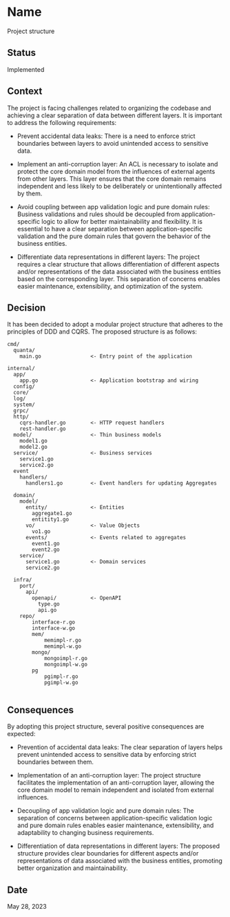 # Name
Project structure

## Status
Implemented

## Context
The project is facing challenges related to organizing the codebase and achieving a clear separation of data between different layers. It is important to address the following requirements:

- Prevent accidental data leaks: There is a need to enforce strict boundaries between layers to avoid unintended access to sensitive data.

- Implement an anti-corruption layer: An ACL is necessary to isolate and protect the core domain model from the influences of external agents from other layers. This layer ensures that the core domain remains independent and less likely to be deliberately or unintentionally affected by them.

- Avoid coupling between app validation logic and pure domain rules: Business validations and rules should be decoupled from application-specific logic to allow for better maintainability and flexibility. It is essential to have a clear separation between application-specific validation and the pure domain rules that govern the behavior of the business entities.

- Differentiate data representations in different layers: The project requires a clear structure that allows differentiation of different aspects and/or representations of the data associated with the business entities based on the corresponding layer. This separation of concerns enables easier maintenance, extensibility, and optimization of the system.

## Decision
It has been decided to adopt a modular project structure that adheres to the principles of DDD and CQRS. The proposed structure is as follows:


```shell
cmd/
  quanta/
    main.go                <- Entry point of the application
    
internal/
  app/
    app.go                 <- Application bootstrap and wiring
  config/
  core/
  log/
  system/
  grpc/
  http/
    cqrs-handler.go        <- HTTP request handlers
    rest-handler.go
  model/                   <- Thin business models
    model1.go
    model2.go
  service/                 <- Business services
    service1.go
    service2.go 
  event
    handlers/
      handlers1.go         <- Event handlers for updating Aggregates
    
  domain/
    model/
      entity/              <- Entities
        aggregate1.go
        entitity1.go
      vo/                  <- Value Objects
        vo1.go
      events/              <- Events related to aggregates
        event1.go
        event2.go
    service/
      service1.go          <- Domain services
      service2.go 
      
  infra/
    port/
      api/
        openapi/           <- OpenAPI
          type.go 
          api.go
    repo/
        interface-r.go
        interface-w.go
        mem/
            memimpl-r.go
            memimpl-w.go
        mongo/
            mongoimpl-r.go
            mongoimpl-w.go
        pg
            pgimpl-r.go
            pgimpl-w.go
        
```

## Consequences
By adopting this project structure, several positive consequences are expected:

- Prevention of accidental data leaks: The clear separation of layers helps prevent unintended access to sensitive data by enforcing strict boundaries between them.

- Implementation of an anti-corruption layer: The project structure facilitates the implementation of an anti-corruption layer, allowing the core domain model to remain independent and isolated from external influences.

- Decoupling of app validation logic and pure domain rules: The separation of concerns between application-specific validation logic and pure domain rules enables easier maintenance, extensibility, and adaptability to changing business requirements.

- Differentiation of data representations in different layers: The proposed structure provides clear boundaries for different aspects and/or representations of data associated with the business entities, promoting better organization and maintainability.

## Date
May 28, 2023

